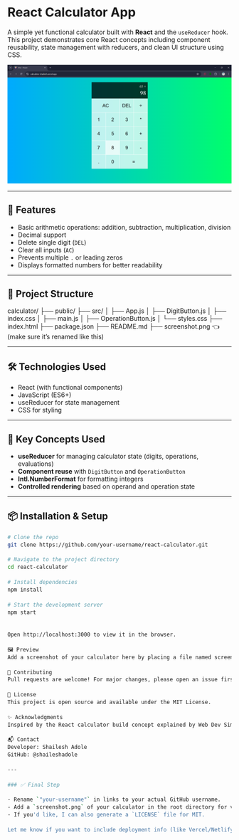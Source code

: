 # React Calculator App

A simple yet functional calculator built with **React** and the `useReducer` hook. This project demonstrates core React concepts including component reusability, state management with reducers, and clean UI structure using CSS.

![Calculator Screenshot](screenshot.png) <!-- Add a screenshot in your project folder with this name -->

---

## 🚀 Features

- Basic arithmetic operations: addition, subtraction, multiplication, division
- Decimal support
- Delete single digit (`DEL`)
- Clear all inputs (`AC`)
- Prevents multiple `.` or leading zeros
- Displays formatted numbers for better readability

---

## 📁 Project Structure
calculator/
├── public/
├── src/
│   ├── App.js
│   ├── DigitButton.js
│   ├── index.css
│   ├── main.js
│   ├── OperationButton.js
│   └── styles.css
├── index.html
├── package.json
├── README.md
├── screenshot.png       👈 (make sure it’s renamed like this)




---

## 🛠️ Technologies Used

- React (with functional components)
- JavaScript (ES6+)
- useReducer for state management
- CSS for styling

---

## 🧠 Key Concepts Used

- **useReducer** for managing calculator state (digits, operations, evaluations)
- **Component reuse** with `DigitButton` and `OperationButton`
- **Intl.NumberFormat** for formatting integers
- **Controlled rendering** based on operand and operation state

---

## 📦 Installation & Setup

```bash
# Clone the repo
git clone https://github.com/your-username/react-calculator.git

# Navigate to the project directory
cd react-calculator

# Install dependencies
npm install

# Start the development server
npm start


Open http://localhost:3000 to view it in the browser.

🖼️ Preview
Add a screenshot of your calculator here by placing a file named screenshot.png in the root directory.

🙌 Contributing
Pull requests are welcome! For major changes, please open an issue first to discuss what you’d like to change.

📄 License
This project is open source and available under the MIT License.

✨ Acknowledgments
Inspired by the React calculator build concept explained by Web Dev Simplified and extended with features and cleaner formatting logic.

📬 Contact
Developer: Shailesh Adole
GitHub: @shaileshadole

---

### ✅ Final Step

- Rename `"your-username"` in links to your actual GitHub username.
- Add a `screenshot.png` of your calculator in the root directory for visual representation.
- If you'd like, I can also generate a `LICENSE` file for MIT.

Let me know if you want to include deployment info (like Vercel/Netlify) or dark theme support!
